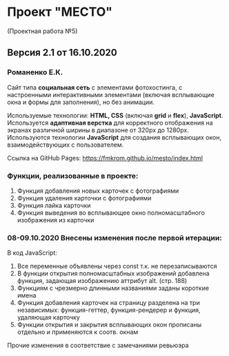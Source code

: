 # Проект "МЕСТО"
(Проектная работа №5)
## Версия 2.1 от 16.10.2020

### Романенко Е.К.

Сайт типа **социальная сеть** с элементами фотохостинга, с настроенными интерактивными элементами (включая всплывающие окна и формы для заполнения), но без анимации.

Используемые технологии: **HTML, CSS** (включая **grid** и **flex**), **JavaScript**.
Используется **адаптивная верстка** для корректного отображения на экранах различной ширины в диапазоне от 320px до 1280px.
Используются технологии **JavaScript** для создания всплывающих окон, взаимодействующих с пользователем.

Ссылка на GitHub Pages: https://fmkrom.github.io/mesto/index.html

### Функции, реализованные в проекте:

1. Функция добавления новых карточек с фотографиями
2. Функция удаления карточки с фотографиями
3. Функция лайка карточки
4. Функция выведения во всплывающее окно полномасштабного изображения из карточки

### 08-09.10.2020 Внесены изменения после первой итерации:

В код JavaScript: 
1. Все переменные объявлены через const т.к. не перезаписываются
2. В функции открытия полномасштабных изображений добавлена функция, задающая изображению аттрибут alt. (стр. 188)
3. Функциям с чрезмерно длинными названиями заданы короткие имена
4. Функция добавления карточек на страницу разделена на три независимых: функция-геттер, функция-рендерер и функция, удаляющая карточку
5. Функции открытия и закрытия всплывающих окон прописаны отдельно и применяются к соотв. окнам

Прочие изменения в соответствие с замечаниями ревьюэра




